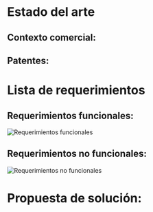 # Estado del arte 
## Contexto comercial:






## Patentes:
# Lista de requerimientos 

## Requerimientos funcionales:

![Requerimientos funcionales](https://github.com/user-attachments/assets/013e6913-8642-4ecf-bde2-5512709aadbd)




## Requerimientos no funcionales:

![Requerimientos no funcionales](https://github.com/user-attachments/assets/3e0da94a-26a8-4db0-9c5d-d73718cec57c)


# Propuesta de solución:


